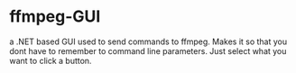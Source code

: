 # ffmpeg-GUI
a .NET based GUI used to send commands to ffmpeg. Makes it so that you dont have to remember to command line parameters. Just select what you want to click a button. 

